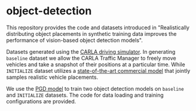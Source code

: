 # object-detection
This repository provides the code and datasets introduced in "Realistically distributing object placements in synthetic training data improves the performance of vision-based object detection models". 

Datasets generated using the [CARLA driving simulator](https://github.com/carla-simulator/carla). In generating `baseline` dataset  we allow the CARLA Traffic Manager to freely move vehicles and take a snapshot of their positions at a particular time. While `INITIALIZE` dataset utilizes a [state-of-the-art commercial model]() that jointly samples realistic vehicle placements.

We use the [PGD model](https://github.com/open-mmlab/mmdetection3d/tree/main/configs/pgd) to train two object detection models on `baseline` and `INITIALIZE` datasets. The code for data loading and training configurations are provided. 
